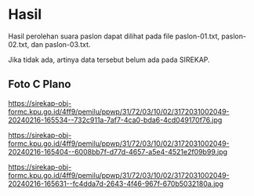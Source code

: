 # Hasil

Hasil perolehan suara paslon dapat dilihat pada file paslon-01.txt, paslon-02.txt, dan paslon-03.txt.

Jika tidak ada, artinya data tersebut belum ada pada SIREKAP.

## Foto C Plano

https://sirekap-obj-formc.kpu.go.id/4ff9/pemilu/ppwp/31/72/03/10/02/3172031002049-20240216-165534--732c911a-7af7-4ca0-bda6-4cd049170f76.jpg

https://sirekap-obj-formc.kpu.go.id/4ff9/pemilu/ppwp/31/72/03/10/02/3172031002049-20240216-165404--6008bb7f-d77d-4657-a5e4-4521e2f09b99.jpg

https://sirekap-obj-formc.kpu.go.id/4ff9/pemilu/ppwp/31/72/03/10/02/3172031002049-20240216-165631--fc4dda7d-2643-4f46-967f-670b5032180a.jpg
